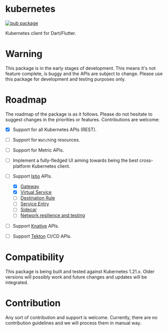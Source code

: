 # kubernetes
[![pub package](https://img.shields.io/pub/v/kubernetes.svg)](https://pub.dartlang.org/packages/kubernetes)

Kubernetes client for Dart/Flutter.

# Warning
This package is in the early stages of development. This means it's not feature complete, is buggy and the APIs are subject to change. Please use this package for development and testing purposes only.

# Roadmap
The roadmap of the package is as it follows. Please do not hesitate to suggest changes in the priorities or features. Contributions are welcome:

- [x] Support for all Kubernetes APIs (REST).
- [ ] Support for `Watch`ing resources.
- [ ] Support for Metric APIs.
- [ ] Implement a fully-fledged UI aiming towards being the best cross-platform Kubernetes client.
- [ ] Support [Istio](https://istio.io) APIs.
  - [x] [Gateway](https://istio.io/latest/docs/reference/config/networking/gateway/)
  - [x] [Virtual Service](https://istio.io/latest/docs/reference/config/networking/virtual-service/)
  - [ ] [Destination Rule](https://istio.io/latest/docs/reference/config/networking/destination-rule/)
  - [ ] [Service Entry](https://istio.io/latest/docs/reference/config/networking/service-entry/)
  - [ ] [Sidecar](https://istio.io/latest/docs/reference/config/networking/sidecar/)
  - [ ] [Network resilience and testing](https://istio.io/latest/docs/concepts/traffic-management/#network-resilience-and-testing)
- [ ] Support [Knative](https://knative.dev) APIs.
- [ ] Support [Tekton](https://tekton.dev/) CI/CD APIs.


# Compatibility
This package is being built and tested against Kubernetes 1.21.x. Older versions will possibly work and future changes and updates will be integrated.

# Contribution
Any sort of contribution and support is welcome. Currently, there are no contribution guidelines and we will process them in manual way.
